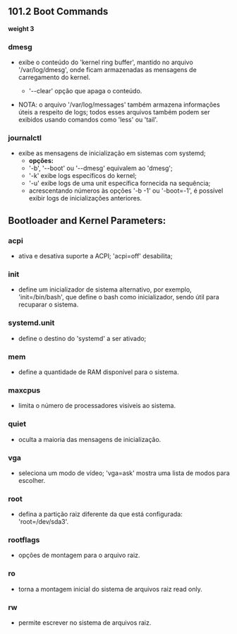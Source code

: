 ## 101.2 Boot Commands
__weight 3__


### dmesg
- exibe o conteúdo do 'kernel ring buffer', mantido no arquivo '/var/log/dmesg', onde ficam armazenadas as mensagens de carregamento do kernel.
	- '--clear' opção que apaga o conteúdo.

- NOTA: o arquivo '/var/log/messages' também armazena informações úteis a respeito de logs; todos esses arquivos também podem ser exibidos usando comandos como 'less' ou 'tail'.

### journalctl
- exibe as mensagens de inicialização em sistemas com systemd;
	- __opções:__
	- '-b', '--boot' ou '--dmesg' equivalem ao 'dmesg';
	- '-k' exibe logs específicos do kernel;
	- '-u' exibe logs de uma unit específica fornecida na sequência;
	- acrescentando números às opções '-b -1' ou '-boot=-1', é possível exibir logs de inicializações anteriores.

## Bootloader and Kernel Parameters:
	
### acpi
- ativa e desativa suporte a ACPI; 'acpi=off' desabilita;

### init
- define um inicializador de sistema alternativo, por exemplo, 'init=/bin/bash', que define o bash como inicializador, sendo útil para recuparar o sistema.

### systemd.unit
- define o destino do 'systemd' a ser ativado;

### mem
- define a quantidade de RAM disponível para o sistema.

### maxcpus
- limita o número de processadores visíveis ao sistema.

### quiet
- oculta a maioria das mensagens de inicialização.

### vga
- seleciona um modo de vídeo; 'vga=ask' mostra uma lista de modos para escolher.

### root
- defina a partição raiz diferente da que está configurada: 'root=/dev/sda3'.

### rootflags
- opções de montagem para o arquivo raiz.

### ro
- torna a montagem inicial do sistema de arquivos raiz read only.

### rw
- permite escrever no sistema de arquivos raiz.